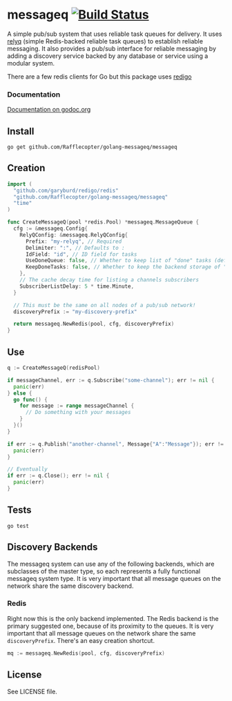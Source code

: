 # messageq [![Build Status][1]][2]

A simple pub/sub system that uses reliable task queues for delivery. It uses [relyq](https://github.com/Rafflecopter/golang-relyq) (simple Redis-backed reliable task queues) to establish reliable messaging. It also provides a pub/sub interface for reliable messaging by adding a discovery service backed by any database or service using a modular system.

There are a few redis clients for Go but this package uses [redigo](https://github.com/garyburd/redigo)

### Documentation

[Documentation on godoc.org](http://godoc.org/github.com/Rafflecopter/golang-messageq/messageq)

## Install

```
go get github.com/Rafflecopter/golang-messageq/messageq
```

## Creation

```go
import (
  "github.com/garyburd/redigo/redis"
  "github.com/Rafflecopter/golang-messageq/messageq"
  "time"
)

func CreateMessageQ(pool *redis.Pool) *messageq.MessageQueue {
  cfg := &messageq.Config{
    RelyQConfig: &messageq.RelyQConfig{
      Prefix: "my-relyq", // Required
      Delimiter: ":", // Defaults to :
      IdField: "id", // ID field for tasks
      UseDoneQueue: false, // Whether to keep list of "done" tasks (default false)
      KeepDoneTasks: false, // Whether to keep the backend storage of "done" tasks (default false)
    },
    // The cache decay time for listing a channels subscribers
    SubscriberListDelay: 5 * time.Minute,
  }

  // This must be the same on all nodes of a pub/sub network!
  discoveryPrefix := "my-discovery-prefix"

  return messageq.NewRedis(pool, cfg, discoveryPrefix)
}
```

## Use

```go
q := CreateMessageQ(redisPool)

if messageChannel, err := q.Subscribe("some-channel"); err != nil {
  panic(err)
} else {
  go func() {
    for message := range messageChannel {
      // Do something with your messages
    }
  }()
}

if err := q.Publish("another-channel", Message{"A":"Message"}); err != nil {
  panic(err)
}

// Eventually
if err := q.Close(); err != nil {
  panic(err)
}
```

## Tests

```
go test
```

## Discovery Backends

The messageq system can use any of the following backends, which are subclasses of the master type, so each represents a fully functional messageq system type. It is very important that all message queues on the network share the same discovery backend.

### Redis

Right now this is the only backend implemented. The Redis backend is the primary suggested one, because of its proximity to the queues. It is very important that all message queues on the network share the same `discoveryPrefix`. There's an easy creation shortcut.

```go
mq := messageq.NewRedis(pool, cfg, discoveryPrefix)
```

## License

See LICENSE file.

[1]: https://travis-ci.org/Rafflecopter/golang-messageq.png?branch=master
[2]: http://travis-ci.org/Rafflecopter/golang-messageq